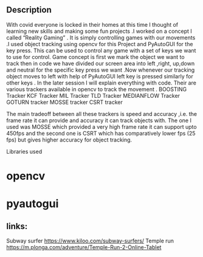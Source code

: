 ## Description
With covid everyone is locked in their homes at this time I thought of learning new skills and making some fun projects .I worked on a concept I called  “Reality Gaming” . 
It is simply controlling games with our movements .I used object tracking using opencv for this Project and PyAutoGUI for the key press.
This can be used to control any game with a set of keys we want to use for control.
Game concept is first we mark the object we want to track then in code we have divided our screen area into left ,right, up,down and neutral for the specific key press we want .Now whenever our tracking object moves to left with help of PyAutoGUI  left key is pressed similarly for other keys .
In the later session I will explain everything with code.
Their are various trackers available in opencv to track the movement .
BOOSTING Tracker
KCF Tracker
MIL Tracker
TLD Tracker
MEDIANFLOW Tracker
GOTURN tracker
MOSSE tracker
CSRT tracker
 
The main tradeoff between all these trackers is speed and accuracy ,i.e. the frame rate it can provide and accuracy it can track objects with.
The one I used was MOSSE which provided a very high frame rate it can support upto 450fps and the second one is CSRT which has comparatively lower fps (25 fps) but gives higher accuracy for object tracking.
 
Libraries used
# opencv
# pyautogui

##  links:
Subway surfer https://www.kiloo.com/subway-surfers/
Temple run https://m.plonga.com/adventure/Temple-Run-2-Online-Tablet


